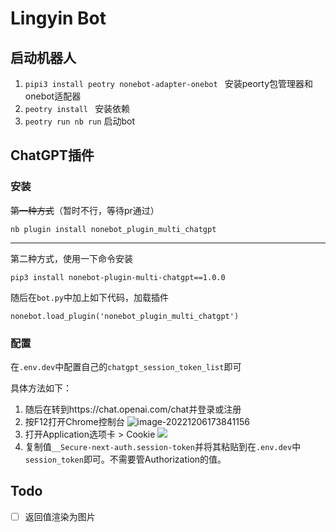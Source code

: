 # Lingyin Bot

## 启动机器人

1.  `pipi3 install peotry nonebot-adapter-onebot ` 安装peorty包管理器和onebot适配器
2.  `peotry install ` 安装依赖
3.  `peotry run nb run` 启动bot

## ChatGPT插件

### 安装

~~第一种方式~~（暂时不行，等待pr通过）

```
nb plugin install nonebot_plugin_multi_chatgpt
```

------

第二种方式，使用一下命令安装

```
pip3 install nonebot-plugin-multi-chatgpt==1.0.0
```

随后在`bot.py`中加上如下代码，加载插件

```
nonebot.load_plugin('nonebot_plugin_multi_chatgpt')
```

### 配置

在`.env.dev`中配置自己的`chatgpt_session_token_list`即可

具体方法如下：

1. 随后在转到https://chat.openai.com/chat并登录或注册
2. 按F12打开Chrome控制台
   ![image-20221206173841156](https://chrisyy-images.oss-cn-chengdu.aliyuncs.com/img/image-20221206173841156.png)
3. 打开Application选项卡 > Cookie
   ![](https://chrisyy-images.oss-cn-chengdu.aliyuncs.com/img/image-20221205094326498.png)
4. 复制值`__Secure-next-auth.session-token`并将其粘贴到在`.env.dev`中`session_token`即可。不需要管Authorization的值。

## Todo

- [ ] 返回值渲染为图片
